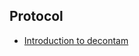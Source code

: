 ## Protocol

* [Introduction to decontam](https://benjjneb.github.io/decontam/vignettes/decontam_intro.html)
